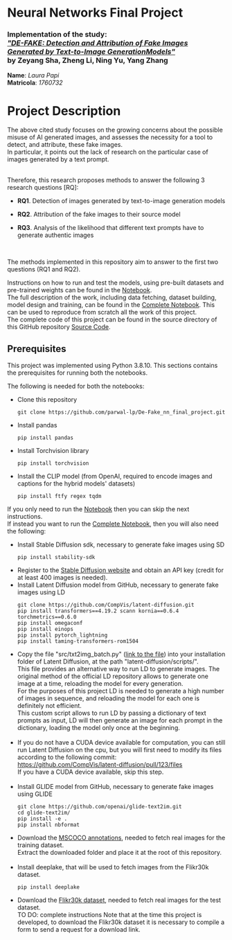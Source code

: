 # Neural Networks Final Project
### Implementation of the study: <br> ***["DE-FAKE: Detection and Attribution of Fake Images Generated by Text-to-Image GenerationModels"](https://arxiv.org/abs/2210.06998)* <br> by Zeyang Sha, Zheng Li, Ning Yu, Yang Zhang**

**Name**: *Laura Papi*<br>
**Matricola**: *1760732*


# Project Description

The above cited study focuses on the growing concerns about the possible misuse of AI generated images, and assesses the necessity for a tool to detect, and attribute, these fake images.<br>
In particular, it points out the lack of research on the particular case of images generated by a text prompt.
<br>

<br>
Therefore, this research proposes methods to answer the following 3 research questions [RQ]:

- **RQ1**. Detection of images generated by text-to-image generation models

- **RQ2**. Attribution of the fake images to their source model

- **RQ3**. Analysis of the likelihood that different text prompts have to generate authentic images
<br>

The methods implemented in this repository aim to answer to the first two questions (RQ1 and RQ2).

Instructions on how to run and test the models, using pre-built datasets and pre-trained weights can be found in the [Notebook](tldr_notebook.ipynb).<br>
The full description of the work, including data fetching, dataset building, model design and training, can be found in the [Complete Notebook](complete_notebook.ipynb). This can be used to reproduce from scratch all the work of this project.
<br>
The complete code of this project can be found in the source directory of this GitHub repository [Source Code](https://github.com/parwal-lp/De-Fake_nn_final_project/src).


## Prerequisites
This project was implemented using Python 3.8.10.
This sections contains the prerequisites for running both the notebooks.

The following is needed for both the notebooks:
- Clone this repository
    ```
    git clone https://github.com/parwal-lp/De-Fake_nn_final_project.git
    ```
- Install pandas
    ```
    pip install pandas
    ```
- Install Torchvision library
    ```
    pip install torchvision
    ```
- Install the CLIP model (from OpenAI, required to encode images and captions for the hybrid models' datasets)
    ```
    pip install ftfy regex tqdm
    ```

If you only need to run the [Notebook](tldr_notebook.ipynb) then you can skip the next instructions.<br>
If instead you want to run the [Complete Notebook](complete_notebook.ipynb), then you will also need the following:
- Install Stable Diffusion sdk, necessary to generate fake images using SD
    ```
    pip install stability-sdk
    ```
- Register to the [Stable Diffusion website](https://platform.stability.ai/) and obtain an API key (credit for at least 400 images is needed).
- Install Latent Diffusion model from GitHub, necessary to generate fake images using LD
    ```
    git clone https://github.com/CompVis/latent-diffusion.git
    pip install transformers==4.19.2 scann kornia==0.6.4 torchmetrics==0.6.0
    pip install omegaconf
    pip install einops
    pip install pytorch_lightning
    pip install taming-transformers-rom1504
    ```
- Copy the file "src/txt2img_batch.py" ([link to the file](src/txt2img_batch.py)) into your installation folder of Latent Diffusion, at the path "latent-diffusion/scripts/".<br>
This file provides an alternative way to run LD to generate images. The original method of the official LD repository allows to generate one image at a time, reloading the model for every generation.<br>
For the purposes of this project LD is needed to generate a high number of images in sequence, and reloading the model for each one is definitely not efficient.<br>
This custom script allows to run LD by passing a dictionary of text prompts as input, LD will then generate an image for each prompt in the dictionary, loading the model only once at the beginning.<br><br>
- If you do not have a CUDA device available for computation, you can still run Latent Diffusion on the cpu, but you will first need to modify its files according to the following commit:<br>
    https://github.com/CompVis/latent-diffusion/pull/123/files<br>
    If you have a CUDA device available, skip this step.<br><br>
- Install GLIDE model from GitHub, necessary to generate fake images using GLIDE
    ```
    git clone https://github.com/openai/glide-text2im.git
    cd glide-text2im/
    pip install -e .
    pip install nbformat
    ```
- Download the [MSCOCO annotations](images.cocodataset.org/annotations/annotations_trainval2017.zip), needed to fetch real images for the training dataset.<br>
    Extract the downloaded folder and place it at the root of this repository.<br><br>
- Install deeplake, that will be used to fetch images from the Flikr30k dataset.
    ```
    pip install deeplake
    ```
- Download the [Flikr30k dataset](http://hockenmaier.cs.illinois.edu/DenotationGraph/), needed to fetch real images for the test dataset.<br>
    TO DO: complete instructions
    Note that at the time this project is developed, to download the Flikr30k dataset it is necessary to compile a form to send a request for a download link.<br><br>
